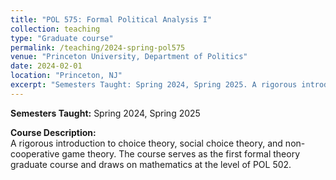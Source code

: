 ```yaml
---
title: "POL 575: Formal Political Analysis I"
collection: teaching
type: "Graduate course"
permalink: /teaching/2024-spring-pol575
venue: "Princeton University, Department of Politics"
date: 2024-02-01
location: "Princeton, NJ"
excerpt: "Semesters Taught: Spring 2024, Spring 2025. A rigorous introduction to choice theory, social choice theory, and non-cooperative game theory. The course serves as the first formal theory graduate course and draws on mathematics at the level of POL 502."
---
```

**Semesters Taught:** Spring 2024, Spring 2025

**Course Description:**  
A rigorous introduction to choice theory, social choice theory, and non-cooperative game theory. The course serves as the first formal theory graduate course and draws on mathematics at the level of POL 502.